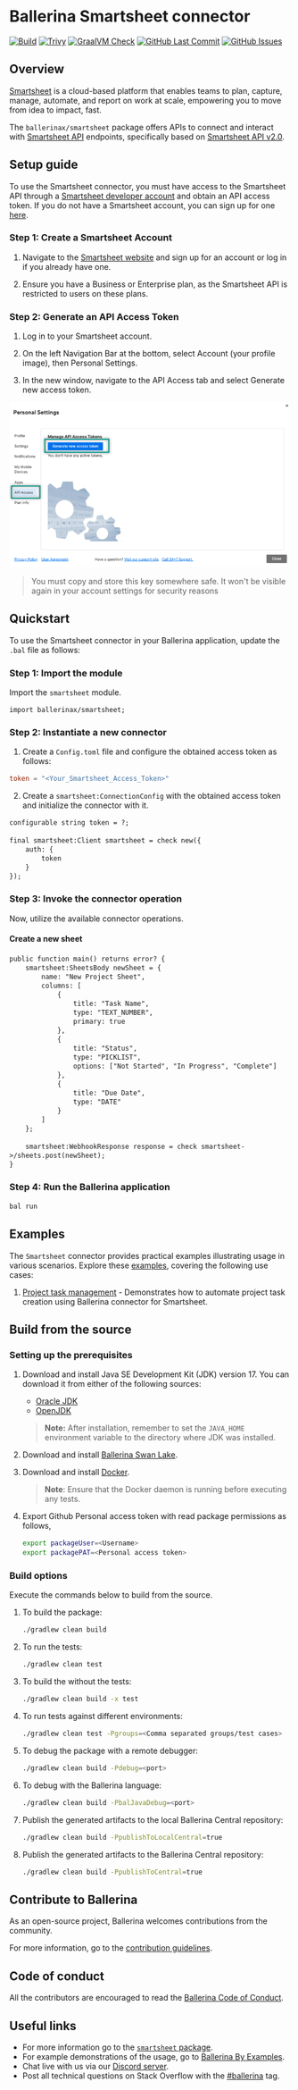 # Ballerina Smartsheet connector

[![Build](https://github.com/ballerina-platform/module-ballerinax-smartsheet/actions/workflows/ci.yml/badge.svg)](https://github.com/ballerina-platform/module-ballerinax-smartsheet/actions/workflows/ci.yml)
[![Trivy](https://github.com/ballerina-platform/module-ballerinax-smartsheet/actions/workflows/trivy-scan.yml/badge.svg)](https://github.com/ballerina-platform/module-ballerinax-smartsheet/actions/workflows/trivy-scan.yml)
[![GraalVM Check](https://github.com/ballerina-platform/module-ballerinax-smartsheet/actions/workflows/build-with-bal-test-graalvm.yml/badge.svg)](https://github.com/ballerina-platform/module-ballerinax-smartsheet/actions/workflows/build-with-bal-test-graalvm.yml)
[![GitHub Last Commit](https://img.shields.io/github/last-commit/ballerina-platform/module-ballerinax-smartsheet.svg)](https://github.com/ballerina-platform/module-ballerinax-smartsheet/commits/master)
[![GitHub Issues](https://img.shields.io/github/issues/ballerina-platform/ballerina-library/module/smartsheet.svg?label=Open%20Issues)](https://github.com/ballerina-platform/ballerina-library/labels/module%smartsheet)

## Overview

[Smartsheet](https://www.smartsheet.com/) is a cloud-based platform that enables teams to plan, capture, manage, automate, and report on work at scale, empowering you to move from idea to impact, fast.

The `ballerinax/smartsheet` package offers APIs to connect and interact with [Smartsheet API](https://developers.smartsheet.com/api/smartsheet/introduction) endpoints, specifically based on [Smartsheet API v2.0](https://developers.smartsheet.com/api/smartsheet/openapi).


## Setup guide

To use the Smartsheet connector, you must have access to the Smartsheet API through a [Smartsheet developer account](https://developers.smartsheet.com/) and obtain an API access token. If you do not have a Smartsheet account, you can sign up for one [here](https://www.smartsheet.com/try-it).

### Step 1: Create a Smartsheet Account

1. Navigate to the [Smartsheet website](https://www.smartsheet.com/) and sign up for an account or log in if you already have one.

2. Ensure you have a Business or Enterprise plan, as the Smartsheet API is restricted to users on these plans.

### Step 2: Generate an API Access Token

1. Log in to your Smartsheet account.

2. On the left Navigation Bar at the bottom, select Account (your profile image), then Personal Settings.

3. In the new window, navigate to the API Access tab and select Generate new access token.

![generate API token ](https://raw.githubusercontent.com/ballerina-platform/module-ballerinax-smartsheet/refs/heads/main/docs/setup/resources/generate-api-token.png)


> You must copy and store this key somewhere safe. It won't be visible again in your account settings for security reasons

## Quickstart

To use the Smartsheet connector in your Ballerina application, update the `.bal` file as follows:

### Step 1: Import the module

Import the `smartsheet` module.

```ballerina
import ballerinax/smartsheet;
```

### Step 2: Instantiate a new connector

1. Create a `Config.toml` file and configure the obtained access token as follows:

```toml
token = "<Your_Smartsheet_Access_Token>"
```

2. Create a `smartsheet:ConnectionConfig` with the obtained access token and initialize the connector with it.

```ballerina
configurable string token = ?;

final smartsheet:Client smartsheet = check new({
    auth: {
        token
    }
});
```

### Step 3: Invoke the connector operation

Now, utilize the available connector operations.

#### Create a new sheet

```ballerina
public function main() returns error? {
    smartsheet:SheetsBody newSheet = {
        name: "New Project Sheet",
        columns: [
            {
                title: "Task Name",
                type: "TEXT_NUMBER",
                primary: true
            },
            {
                title: "Status",
                type: "PICKLIST",
                options: ["Not Started", "In Progress", "Complete"]
            },
            {
                title: "Due Date",
                type: "DATE"
            }
        ]
    };

    smartsheet:WebhookResponse response = check smartsheet->/sheets.post(newSheet);
}
```

### Step 4: Run the Ballerina application

```bash
bal run
```


## Examples

The `Smartsheet` connector provides practical examples illustrating usage in various scenarios. Explore these [examples](https://github.com/ballerina-platform/module-ballerinax-smartsheet/tree/main/examples), covering the following use cases:

1. [Project task management](https://github.com/ballerina-platform/module-ballerinax-smartsheet/tree/main/examples/project_task_management) - Demonstrates how to automate project task creation using Ballerina connector for Smartsheet.

## Build from the source

### Setting up the prerequisites

1. Download and install Java SE Development Kit (JDK) version 17. You can download it from either of the following sources:

    * [Oracle JDK](https://www.oracle.com/java/technologies/downloads/)
    * [OpenJDK](https://adoptium.net/)

   > **Note:** After installation, remember to set the `JAVA_HOME` environment variable to the directory where JDK was installed.

2. Download and install [Ballerina Swan Lake](https://ballerina.io/).

3. Download and install [Docker](https://www.docker.com/get-started).

   > **Note**: Ensure that the Docker daemon is running before executing any tests.

4. Export Github Personal access token with read package permissions as follows,

    ```bash
    export packageUser=<Username>
    export packagePAT=<Personal access token>
    ```

### Build options

Execute the commands below to build from the source.

1. To build the package:

   ```bash
   ./gradlew clean build
   ```

2. To run the tests:

   ```bash
   ./gradlew clean test
   ```

3. To build the without the tests:

   ```bash
   ./gradlew clean build -x test
   ```

4. To run tests against different environments:

   ```bash
   ./gradlew clean test -Pgroups=<Comma separated groups/test cases>
   ```

5. To debug the package with a remote debugger:

   ```bash
   ./gradlew clean build -Pdebug=<port>
   ```

6. To debug with the Ballerina language:

   ```bash
   ./gradlew clean build -PbalJavaDebug=<port>
   ```

7. Publish the generated artifacts to the local Ballerina Central repository:

    ```bash
    ./gradlew clean build -PpublishToLocalCentral=true
    ```

8. Publish the generated artifacts to the Ballerina Central repository:

   ```bash
   ./gradlew clean build -PpublishToCentral=true
   ```

## Contribute to Ballerina

As an open-source project, Ballerina welcomes contributions from the community.

For more information, go to the [contribution guidelines](https://github.com/ballerina-platform/ballerina-lang/blob/master/CONTRIBUTING.md).

## Code of conduct

All the contributors are encouraged to read the [Ballerina Code of Conduct](https://ballerina.io/code-of-conduct).

## Useful links

* For more information go to the [`smartsheet` package](https://central.ballerina.io/ballerinax/smartsheet/latest).
* For example demonstrations of the usage, go to [Ballerina By Examples](https://ballerina.io/learn/by-example/).
* Chat live with us via our [Discord server](https://discord.gg/ballerinalang).
* Post all technical questions on Stack Overflow with the [#ballerina](https://stackoverflow.com/questions/tagged/ballerina) tag.
